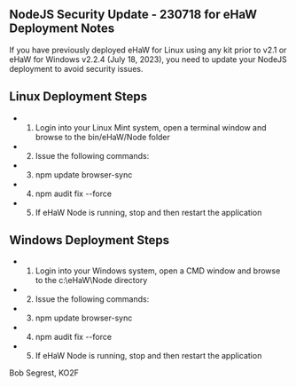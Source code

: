 ## NodeJS Security Update - 230718 for eHaW Deployment Notes

If you have previously deployed eHaW for Linux using any kit prior to v2.1 or eHaW for Windows v2.2.4 (July 18, 2023), you need to update your NodeJS deployment to avoid security issues.


## Linux Deployment Steps

* 1. Login into your Linux Mint system, open a terminal window and browse to the bin/eHaW/Node folder

* 2. Issue the following commands:

* 3. npm update browser-sync

* 4. npm audit fix --force

* 5. If eHaW Node is running, stop and then restart the application


## Windows Deployment Steps

* 1. Login into your Windows system, open a CMD window and browse to the c:\eHaW\Node directory

* 2. Issue the following commands:

* 3. npm update browser-sync

* 4. npm audit fix --force

* 5. If eHaW Node is running, stop and then restart the application


Bob Segrest, KO2F